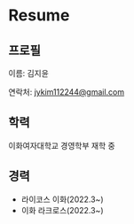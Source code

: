 # Resume

## 프로필
이름: 김지윤

연락처: jykim112244@gmail.com

## 학력 
이화여자대학교 경영학부 재학 중

## 경력 
- 라이코스 이화(2022.3~)
- 이화 라크로스(2022.3~) 

